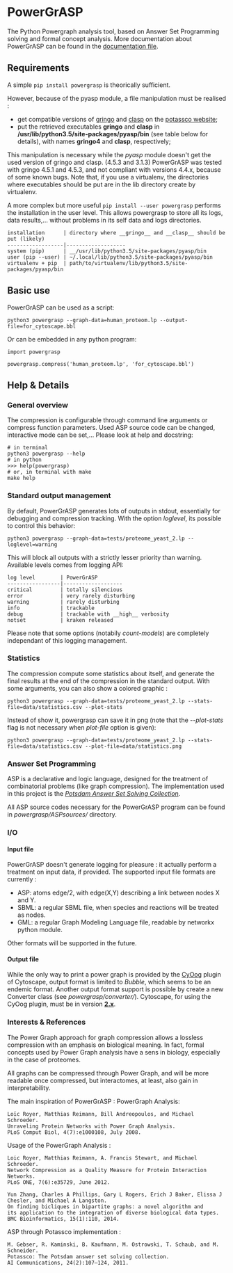 # PowerGrASP
The Python Powergraph analysis tool, based on Answer Set Programming solving and formal concept analysis.
More documentation about PowerGrASP can be found in the [documentation file](https://github.com/Aluriak/PowerGrASP/blob/master/doc/documentation.mkd).


## Requirements
A simple `pip install powergrasp` is theorically sufficient.

However, because of the pyasp module, a file manipulation must be realised :
- get compatible versions of [gringo](http://sourceforge.net/projects/potassco/files/gringo/4.5.3/) and [clasp](http://sourceforge.net/projects/potassco/files/clasp/3.1.3/) on the [potassco website](http://sourceforge.net/projects/potassco/files);
- put the retrieved executables __gringo__ and __clasp__ in __/usr/lib/python3.5/site-packages/pyasp/bin__ (see table below for details), with names __gringo4__ and __clasp__, respectively;

This manipulation is necessary while the *pyasp* module doesn't get the used version of gringo and clasp. (4.5.3 and 3.1.3)
PowerGrASP was tested with gringo 4.5.1 and 4.5.3, and not compliant with versions 4.4.x, because of some known bugs.
Note that, if you use a virtualenv, the directories where executables should be put are in the lib directory create by virtualenv.

A more complex but more useful `pip install --user powergrasp` performs the installation in the user level.
This allows powergrasp to store all its logs, data results,… without problems in its self data and logs directories.


    installation      | directory where __gringo__ and __clasp__ should be put (likely)
    ------------------|-------------------
    system (pip)      | __/usr/lib/python3.5/site-packages/pyasp/bin
    user (pip --user) | ~/.local/lib/python3.5/site-packages/pyasp/bin
    virtualenv + pip  | path/to/virtualenv/lib/python3.5/site-packages/pyasp/bin



## Basic use
PowerGrASP can be used as a script:

    python3 powergrasp --graph-data=human_proteom.lp --output-file=for_cytoscape.bbl

Or can be embedded in any python program:

    import powergrasp

    powergrasp.compress('human_proteom.lp', 'for_cytoscape.bbl')


## Help & Details
### General overview
The compression is configurable through command line arguments or compress function parameters.
Used ASP source code can be changed, interactive mode can be set,… Please look at help and docstring:

    # in terminal
    python3 powergrasp --help
    # in python
    >>> help(powergrasp)
    # or, in terminal with make
    make help


### Standard output management
By default, PowerGrASP generates lots of outputs in stdout, essentially for debugging and compression tracking.
With the option *loglevel*, its possible to control this behavior:

    python3 powergrasp --graph-data=tests/proteome_yeast_2.lp --loglevel=warning

This will block all outputs with a strictly lesser priority than warning.
Available levels comes from logging API:

    log level        | PowerGrASP
    -----------------|-------------------
    critical         | totally silencious
    error            | very rarely disturbing
    warning          | rarely disturbing
    info             | trackable
    debug            | trackable with __high__ verbosity
    notset           | kraken released

Please note that some options (notabily *count-models*) are completely independant of this logging management.


### Statistics
The compression compute some statistics about itself, and generate the final results
at the end of the compression in the standard output.
With some arguments, you can also show a colored graphic :

    python3 powergrasp --graph-data=tests/proteome_yeast_2.lp --stats-file=data/statistics.csv --plot-stats

Instead of show it, powergrasp can save it in png (note that the *--plot-stats* flag is not necessary when *plot-file* option is given):

    python3 powergrasp --graph-data=tests/proteome_yeast_2.lp --stats-file=data/statistics.csv --plot-file=data/statistics.png


### Answer Set Programming
ASP is a declarative and logic language, designed for the treatment of combinatorial problems (like graph compression).
The implementation used in this project is the [*Potsdam Answer Set Solving Collection*](http://potassco.sourceforge.net/index.html).

All ASP source codes necessary for the PowerGrASP program can be found in *powergrasp/ASPsources/* directory.


### I/O

#### Input file
PowerGrASP doesn't generate logging for pleasure : it actually perform a treatment on input data, if provided.
The supported input file formats are currently :
- ASP: atoms edge/2, with edge(X,Y) describing a link between nodes X and Y.
- SBML: a regular SBML file, when species and reactions will be treated as nodes.
- GML: a regular Graph Modeling Language file, readable by networkx python module.

Other formats will be supported in the future.

#### Output file
While the only way to print a power graph is provided by the [CyOog](http://www.biotec.tu-dresden.de/research/schroeder/powergraphs/) plugin of Cytoscape, output format is limited to *Bubble*, which seems to be an endemic format.
Another output format support is possible by create a new Converter class (see *powergrasp/converter/*).
Cytoscape, for using the CyOog plugin, must be in version __[2.x](http://www.cytoscape.org/download_old_versions.html)__.



### Interests & References

The Power Graph approach for graph compression allows a lossless compression with an emphasis on biological meaning.
In fact, formal concepts used by Power Graph analysis have a sens in biology, especially in the case of proteomes.

All graphs can be compressed through Power Graph, and will be more readable once compressed,
but interactomes, at least, also gain in interpretability.

The main inspiration of PowerGrASP : PowerGraph Analysis:

    Loïc Royer, Matthias Reimann, Bill Andreopoulos, and Michael Schroeder.
    Unraveling Protein Networks with Power Graph Analysis.
    PLoS Comput Biol, 4(7):e1000108, July 2008.

Usage of the PowerGraph Analysis :

    Loic Royer, Matthias Reimann, A. Francis Stewart, and Michael Schroeder.
    Network Compression as a Quality Measure for Protein Interaction Networks.
    PLoS ONE, 7(6):e35729, June 2012.

    Yun Zhang, Charles A Phillips, Gary L Rogers, Erich J Baker, Elissa J Chesler, and Michael A Langston.
    On finding bicliques in bipartite graphs: a novel algorithm and
    its application to the integration of diverse biological data types.
    BMC Bioinformatics, 15(1):110, 2014.

ASP through Potassco implementation :

    M. Gebser, R. Kaminski, B. Kaufmann, M. Ostrowski, T. Schaub, and M. Schneider.
    Potassco: The Potsdam answer set solving collection.
    AI Communications, 24(2):107–124, 2011.

